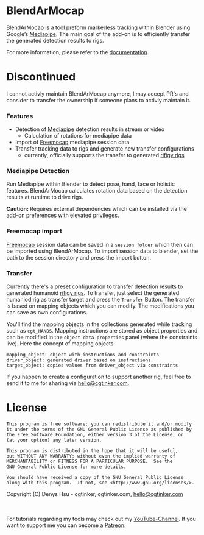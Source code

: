 # BlendArMocap <br>

BlendArMocap is a tool preform markerless tracking within Blender using Google’s [Mediapipe](https://google.github.io/mediapipe/). The main goal of the add-on is to efficiently transfer the generated detection results to rigs.<br>

For more information, please refer to the [documentation](https://cgtinker.github.io/BlendArMocap/).

# Discontinued
I cannot activly maintain BlendArMocap anymore, I may accept PR's and consider to transfer the ownership if someone plans to activly maintain it.

### Features
- Detection of [Mediapipe](https://google.github.io/mediapipe/) detection results in stream or video
    - Calculation of rotations for mediapipe data
- Import of [Freemocap](https://freemocap.org) mediapipe session data
- Transfer tracking data to rigs and generate new transfer configurations
  - currently, officially supports the transfer to generated [rifigy rigs](https://docs.blender.org/manual/en/latest/addons/rigging/rigify/index.html)


### Mediapipe Detection

Run Mediapipe within Blender to detect pose, hand, face or holistic features.
BlendArMocap calculates rotation data based on the detection results at runtime to drive rigs.<br>

**Caution:** Requires external dependencies which can be installed via the add-on preferences with elevated privileges.


### Freemocap import

[Freemocap](https://freemocap.org) session data can be saved in a `session folder` which then can be imported using BlendArMocap.
To import session data to blender, set the path to the session directory and press the import button.


### Transfer

Currently there's a preset configuration to transfer detection results to generated humanoid [rifigy rigs](https://docs.blender.org/manual/en/latest/addons/rigging/rigify/index.html).
To transfer, just select the generated humaniod rig as transfer target and press the `Transfer` Button.
The transfer is based on mapping objects which you can modify. The modifications you can save as own configurations.<br>

You'll find the mapping objects in the collections generated while tracking such as `cgt_HANDS`.
Mapping instructions are stored as object properties and can be modified in the `object data properties` panel (where the constraints live).
Here the concept of mapping objects:

````
mapping_object: object with instructions and constraints
driver_object: generated driver based on instructions
target_object: copies values from driver_object via constraints
````

If you happen to create a configuration to support another rig, feel free to send it to me for sharing via hello@cgtinker.com.<br>


# License
    This program is free software: you can redistribute it and/or modify
    it under the terms of the GNU General Public License as published by
    the Free Software Foundation, either version 3 of the License, or
    (at your option) any later version.

    This program is distributed in the hope that it will be useful,
    but WITHOUT ANY WARRANTY; without even the implied warranty of
    MERCHANTABILITY or FITNESS FOR A PARTICULAR PURPOSE.  See the
    GNU General Public License for more details.

    You should have received a copy of the GNU General Public License
    along with this program.  If not, see <http://www.gnu.org/licenses/>.

Copyright (C) Denys Hsu - cgtinker, cgtinker.com, hello@cgtinker.com


<br><br>
For tutorials regarding my tools may check out my [YouTube-Channel](https://www.youtube.com/user/MrSerAdos).
If you want to support me you can become a [Patreon](https://www.patreon.com/cgtinker).

